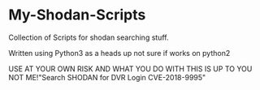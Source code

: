# My-Shodan-Scripts
Collection of Scripts for shodan searching stuff.

Written using Python3 as a heads up not sure if works on python2

USE AT YOUR OWN RISK AND WHAT YOU DO WITH THIS IS UP TO YOU NOT ME!"Search SHODAN for DVR Login CVE-2018-9995" 
